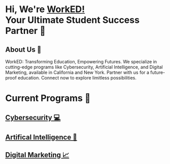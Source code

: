 <h1>Hi, We're <a href="https://worked.com"> WorkED! </a>  <br>Your Ultimate Student Success Partner 🥇</a>

  <h2> About Us 📄  </h2>

 <p1> WorkED: Transforming Education, Empowering Futures. We specialize in cutting-edge programs like Cybersecurity, Artificial Intelligence, and Digital Marketing, available in California and New York. Partner with us for a future-proof education. Connect now to explore limitless possibilities.</p1>




<h1> Current Programs 🏫 </h1>

<h2> <a href="https://github.com/WorkED123/cybersecurity"> Cybersecurity 💻</a> </h2>
<h2><a href="https://github.com/WorkED123/AI-Curriculum/blob/main/README.md"> Artifical Intelligence 🧠</h2>
<h2>Digital Marketing 📈</h2>



<br>






